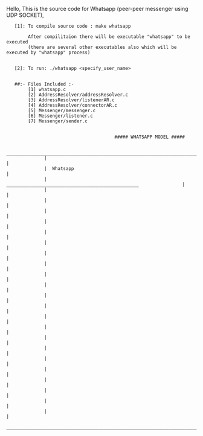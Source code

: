 Hello,
       This is the source code for Whatsapp (peer-peer messenger using UDP SOCKET),
       
       [1]: To compile source code : make whatsapp
       
            After compilitaion there will be executable "whatsapp" to be executed 
            (there are several other executables also which will be executed by "whatsapp" process)
       
       
       [2]: To run: ./whatsapp <specify_user_name>


       ##:- Files Included :-
            [1] whatsapp.c
            [2] AddressResolver/addressResolver.c
            [3] AddressResolver/listenerAR.c
            [4] AddressResolver/connectorAR.c
            [5] Messenger/messenger.c
            [6] Messenger/listener.c
            [7] Messenger/sender.c

                                        
                                            ##### WHATSAPP MODEL #####

                  _____________________________________________________________________________
                  |                                                                           |
                  |  Whatsapp                                                                 |
                  |          _________________________________________________                |
                  |                                                                           |
                  |                                                                           |
                  |                                                                           |
                  |                                                                           |
                  |                                                                           |
                  |                                                                           |
                  |                                                                           |
                  |                                                                           |
                  |                                                                           |
                  |                                                                           |
                  |                                                                           |
                  |                                                                           |
                  |                                                                           |
                  |                                                                           |
                  |                                                                           |
                  |                                                                           |
                  |                                                                           |
                  |                                                                           |
                  |                                                                           |
                  |                                                                           |
                  |                                                                           |
                  |                                                                           |
                  _____________________________________________________________________________
